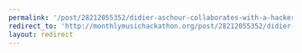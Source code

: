 ```yaml
---
permalink: '/post/28212055352/didier-aschour-collaborates-with-a-hacker-on-a-new'
redirect_to: 'http://monthlymusichackathon.org/post/28212055352/didier-aschour-collaborates-with-a-hacker-on-a-new'
layout: redirect
---
```

